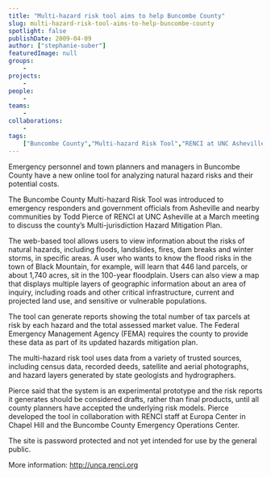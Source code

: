 ```yaml
---
title: "Multi-hazard risk tool aims to help Buncombe County"
slug: multi-hazard-risk-tool-aims-to-help-buncombe-county
spotlight: false
publishDate: 2009-04-09
author: ["stephanie-suber"]
featuredImage: null
groups:
    - 
projects:
    - 
people:
    - 
teams: 
    - 
collaborations:
    - 
tags:
    ["Buncombe County","Multi-hazard Risk Tool","RENCI at UNC Asheville"]
---
```

Emergency personnel and town planners and managers in Buncombe County have a new online tool for analyzing natural hazard risks and their potential costs.

The Buncombe County Multi-hazard Risk Tool was introduced to emergency responders and government officials from Asheville and nearby communities by Todd Pierce of RENCI at UNC Asheville at a March meeting to discuss the county’s Multi-jurisdiction Hazard Mitigation Plan. <!--more-->

The web-based tool allows users to view information about the risks of natural hazards, including floods, landslides, fires, dam breaks and winter storms, in specific areas. A user who wants to know the flood risks in the town of Black Mountain, for example, will learn that 446 land parcels, or about 1,740 acres, sit in the 100-year floodplain. Users can also view a map that displays multiple layers of geographic information about an area of inquiry, including roads and other critical infrastructure, current and projected land use, and sensitive or vulnerable populations.

The tool can generate reports showing the total number of tax parcels at risk by each hazard and the total assessed market value. The Federal Emergency Management Agency (FEMA) requires the county to provide these data as part of its updated hazards mitigation plan.

The multi-hazard risk tool uses data from a variety of trusted sources, including census data, recorded deeds, satellite and aerial photographs, and hazard layers generated by state geologists and hydrographers.

Pierce said that the system is an experimental prototype and the risk reports it generates should be considered drafts, rather than final products, until all county planners have accepted the underlying risk models. Pierce developed the tool in collaboration with RENCI staff at Europa Center in Chapel Hill and the Buncombe County Emergency Operations Center.

The site is password protected and not yet intended for use by the general public.

More information: <a href="http://unca.renci.org" target="_blank">http://unca.renci.org</a>
